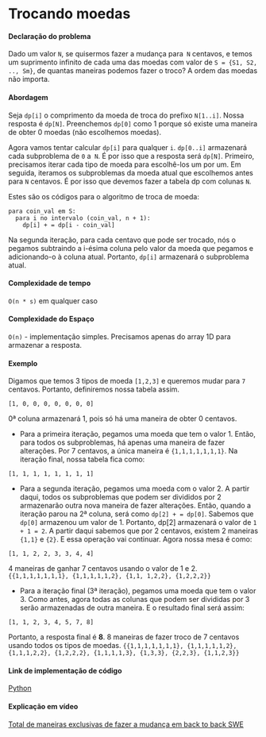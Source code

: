 # Trocando moedas

#### Declaração do problema

Dado um valor `N`, se quisermos fazer a mudança para` N` centavos, e temos um suprimento infinito de cada uma das moedas com valor de `S = {S1, S2, .., Sm}`, de quantas maneiras podemos fazer o troco? A ordem das moedas não importa.

#### Abordagem

Seja `dp[i]` o comprimento da moeda de troca do prefixo `N[1..i]`. Nossa resposta é `dp[N]`. Preenchemos `dp[0]` como 1 porque só existe uma maneira de obter 0 moedas (não escolhemos moedas).

Agora vamos tentar calcular `dp[i]` para qualquer `i`. `dp[0..i]` armazenará cada subproblema de `0` a` N`. É por isso que a resposta será `dp[N]`. Primeiro, precisamos iterar cada tipo de moeda para escolhê-los um por um. Em seguida, iteramos os subproblemas da moeda atual que escolhemos antes para `N` centavos. É por isso que devemos fazer a tabela dp com colunas `N`.

Estes são os códigos para o algoritmo de troca de moeda:

```
para coin_val em S:
  para i no intervalo (coin_val, n + 1):
    dp[i] + = dp[i - coin_val]
```

Na segunda iteração, para cada centavo que pode ser trocado, nós o pegamos subtraindo a i-ésima coluna pelo valor da moeda que pegamos e adicionando-o à coluna atual. Portanto, `dp[i]` armazenará o subproblema atual.

#### Complexidade de tempo
`O(n * s)` em qualquer caso

#### Complexidade do Espaço
`O(n)` - implementação simples. Precisamos apenas do array 1D para armazenar a resposta.

#### Exemplo
Digamos que temos 3 tipos de moeda `[1,2,3]` e queremos mudar para `7` centavos. Portanto, definiremos nossa tabela assim.

```
[1, 0, 0, 0, 0, 0, 0, 0]
```

0ª coluna armazenará 1, pois só há uma maneira de obter 0 centavos.

* Para a primeira iteração, pegamos uma moeda que tem o valor 1. Então, para todos os subproblemas, há apenas uma maneira de fazer alterações. Por 7 centavos, a única maneira é `{1,1,1,1,1,1,1}`. Na iteração final, nossa tabela fica como:

```
[1, 1, 1, 1, 1, 1, 1, 1]
```

* Para a segunda iteração, pegamos uma moeda com o valor 2. A partir daqui, todos os subproblemas que podem ser divididos por 2 armazenarão outra nova maneira de fazer alterações. Então, quando a iteração parou na 2ª coluna, será como `dp[2] + = dp[0]`. Sabemos que `dp[0]` armazenou um valor de 1. Portanto, dp[2] armazenará o valor de `1 + 1 = 2`. A partir daqui sabemos que por 2 centavos, existem 2 maneiras `{1,1}` e `{2}`. E essa operação vai continuar. Agora nossa mesa é como:

```
[1, 1, 2, 2, 3, 3, 4, 4]
```

4 maneiras de ganhar 7 centavos usando o valor de 1 e 2. `{{1,1,1,1,1,1,1}, {1,1,1,1,1,2}, {1,1, 1,2,2}, {1,2,2,2}}`

* Para a iteração final (3ª iteração), pegamos uma moeda que tem o valor 3. Como antes, agora todas as colunas que podem ser divididas por 3 serão armazenadas de outra maneira. E o resultado final será assim:

```
[1, 1, 2, 3, 4, 5, 7, 8]
```

Portanto, a resposta final é **8**. 8 maneiras de fazer troco de 7 centavos usando todos os tipos de moedas. `{{1,1,1,1,1,1,1}, {1,1,1,1,1,2}, {1,1,1,2,2}, {1,2,2,2}, {1,1,1,1,3}, {1,3,3}, {2,2,3}, {1,1,2,3}}`

#### Link de implementação de código

[Python](https://github.com/CloudArmor/PyAlgorithms/blob/master/dynamic_programming/coin_change.py)

#### Explicação em vídeo

[Total de maneiras exclusivas de fazer a mudança em back to back SWE](https://www.youtube.com/watch?v=DJ4a7cmjZY0)
